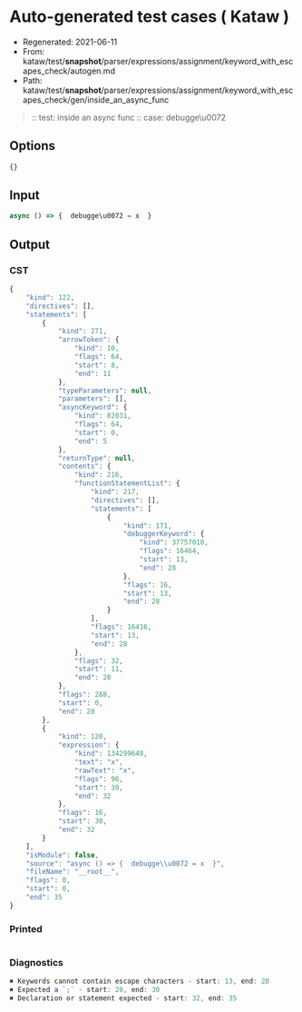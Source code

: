# Auto-generated test cases ( Kataw )
- Regenerated: 2021-06-11
- From: kataw/test/__snapshot__/parser/expressions/assignment/keyword_with_escapes_check/autogen.md
- Path: kataw/test/__snapshot__/parser/expressions/assignment/keyword_with_escapes_check/gen/inside_an_async_func
> :: test: inside an async func
> :: case: debugge\u0072
## Options

`````js
{}
`````
## Input

`````js
async () => {  debugge\u0072 = x  }
`````
## Output

### CST

```javascript
{
    "kind": 122,
    "directives": [],
    "statements": [
        {
            "kind": 271,
            "arrowToken": {
                "kind": 10,
                "flags": 64,
                "start": 8,
                "end": 11
            },
            "typeParameters": null,
            "parameters": [],
            "asyncKeyword": {
                "kind": 82031,
                "flags": 64,
                "start": 0,
                "end": 5
            },
            "returnType": null,
            "contents": {
                "kind": 216,
                "functionStatementList": {
                    "kind": 217,
                    "directives": [],
                    "statements": [
                        {
                            "kind": 171,
                            "debuggerKeyword": {
                                "kind": 37757010,
                                "flags": 16464,
                                "start": 13,
                                "end": 28
                            },
                            "flags": 16,
                            "start": 13,
                            "end": 28
                        }
                    ],
                    "flags": 16416,
                    "start": 13,
                    "end": 28
                },
                "flags": 32,
                "start": 11,
                "end": 28
            },
            "flags": 288,
            "start": 0,
            "end": 28
        },
        {
            "kind": 120,
            "expression": {
                "kind": 134299649,
                "text": "x",
                "rawText": "x",
                "flags": 96,
                "start": 30,
                "end": 32
            },
            "flags": 16,
            "start": 30,
            "end": 32
        }
    ],
    "isModule": false,
    "source": "async () => {  debugge\\u0072 = x  }",
    "fileName": "__root__",
    "flags": 0,
    "start": 0,
    "end": 35
}
```

### Printed

```javascript

```

### Diagnostics

```javascript
✖ Keywords cannot contain escape characters - start: 13, end: 28
✖ Expected a `;` - start: 28, end: 30
✖ Declaration or statement expected - start: 32, end: 35

```

